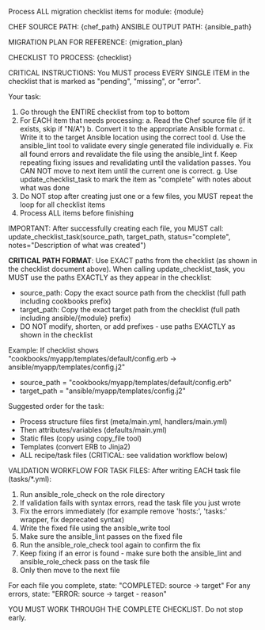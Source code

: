 Process ALL migration checklist items for module: {module}

CHEF SOURCE PATH: {chef_path}
ANSIBLE OUTPUT PATH: {ansible_path}

MIGRATION PLAN FOR REFERENCE:
{migration_plan}

CHECKLIST TO PROCESS:
<document>
{checklist}
</document>

CRITICAL INSTRUCTIONS:
You MUST process EVERY SINGLE ITEM in the checklist that is marked as "pending", "missing", or "error".

Your task:
1. Go through the ENTIRE checklist from top to bottom
2. For EACH item that needs processing:
   a. Read the Chef source file (if it exists, skip if "N/A")
   b. Convert it to the appropriate Ansible format
   c. Write it to the target Ansible location using the correct tool
   d. Use the ansible_lint tool to validate every single generated file individually
   e. Fix all found errors and revalidate the file using the ansible_lint
   f. Keep repeating fixing issues and revalidating until the validation passes. You CAN NOT move to next item until the current one is correct.
   g. Use update_checklist_task to mark the item as "complete" with notes about what was done
3. Do NOT stop after creating just one or a few files, you MUST repeat the loop for all checklist items
4. Process ALL items before finishing

IMPORTANT: After successfully creating each file, you MUST call:
update_checklist_task(source_path, target_path, status="complete", notes="Description of what was created")

**CRITICAL PATH FORMAT**: Use EXACT paths from the checklist (as shown in the checklist document above).
When calling update_checklist_task, you MUST use the paths EXACTLY as they appear in the checklist:
- source_path: Copy the exact source path from the checklist (full path including cookbooks prefix)
- target_path: Copy the exact target path from the checklist (full path including ansible/{module} prefix)
- DO NOT modify, shorten, or add prefixes - use paths EXACTLY as shown in the checklist

Example: If checklist shows "cookbooks/myapp/templates/default/config.erb → ansible/myapp/templates/config.j2"
- source_path = "cookbooks/myapp/templates/default/config.erb"
- target_path = "ansible/myapp/templates/config.j2"

Suggested order for the task:
- Process structure files first (meta/main.yml, handlers/main.yml)
- Then attributes/variables (defaults/main.yml)
- Static files (copy using copy_file tool)
- Templates (convert ERB to Jinja2)
- ALL recipe/task files (CRITICAL: see validation workflow below)

VALIDATION WORKFLOW FOR TASK FILES:
After writing EACH task file (tasks/*.yml):
1. Run ansible_role_check on the role directory
2. If validation fails with syntax errors, read the task file you just wrote
3. Fix the errors immediately (for example remove 'hosts:', 'tasks:' wrapper, fix deprecated syntax)
4. Write the fixed file using the ansible_write tool
5. Make sure the ansible_lint passes on the fixed file
6. Run the ansible_role_check tool again to confirm the fix
7. Keep fixing if an error is found - make sure both the ansible_lint and ansible_role_check pass on the task file
8. Only then move to the next file

For each file you complete, state: "COMPLETED: source → target"
For any errors, state: "ERROR: source → target - reason"

YOU MUST WORK THROUGH THE COMPLETE CHECKLIST. Do not stop early.
